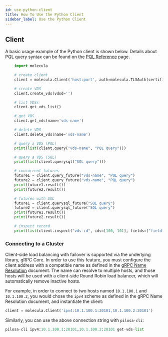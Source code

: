 ```yaml
---
id: use-python-client
title: How To Use the Python Client
sidebar_label: Use the Python Client 
---
```



## Client

A basic usage example of the Python client is shown below. Details about PQL query syntax can be found on the [PQL Reference](/reference/data-querying/pql) page.


```python
    import molecula

    # create client
    client = molecula.Client('host:port', auth=molecula.TLSAuth(certificate, private_key))

    # create VDS
    client.create_vds(vdsd='')

    # list VDSs
    client.get_vds_list()

    # get VDS
    client.get_vds(name='vds-name')

    # delete VDS
    client.delete_vds(name='vds-name')

    # query a VDS (PQL)
    print(list(client.query("vds-name", "PQL query")))

    # query a VDS (SQL)
    print(list(client.querysql("SQL query")))

    # concurrent futures
    future1 = client.query_future("vds-name", "PQL query")
    future2 = client.query_future("vds-name", "PQL query")
    print(future1.result())
    print(future2.result())

    # futures with SQL
    future1 = client.querysql_future("SQL query")
    future2 = client.querysql_future("SQL query")
    print(future1.result())
    print(future2.result())

    # inspect record
    print(list(client.inspect("vds-id", ids=[100, 101], fields=["field-name"])))
```

### Connecting to a Cluster

Client-side load balancing with failover is supported via the underlying library, gRPC Core. In order to use this feature, you must configure the client address with a compatible name as defined in the [gRPC Name Resolution](https://grpc.github.io/grpc/core/md_doc_naming.html) document. The name can resolve to multiple hosts, and those hosts will be used with a client-side Round Robin load balancer, which will automatically remove inactive hosts.

For example, in order to connect to two hosts named `10.1.100.1` and `10.1.100.2`, you would chose the `ipv4` scheme as defined in the gRPC Name Resolution document, and instantiate the client:

```python
client = molecula.Client('ipv4:10.1.100.1:20101,10.1.100.2:20101')
```

Similarly, you can use the above connection string with `pilosa-cli`:

```python
pilosa-cli ipv4:10.1.100.1:20101,10.1.100.2:20101 get-vds-list
```
